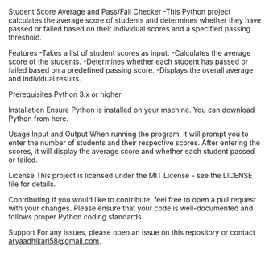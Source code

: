 
Student Score Average and Pass/Fail Checker
-This Python project calculates the average score of students and determines whether they have passed or failed based on their individual scores and a specified passing threshold.

Features
-Takes a list of student scores as input.
-Calculates the average score of the students.
-Determines whether each student has passed or failed based on a predefined passing score.
-Displays the overall average and individual results.

Prerequisites
Python 3.x or higher

Installation
Ensure Python is installed on your machine. You can download Python from here.

Usage
Input and Output
When running the program, it will prompt you to enter the number of students and their respective scores.
After entering the scores, it will display the average score and whether each student passed or failed.

License
This project is licensed under the MIT License - see the LICENSE file for details.

Contributing
If you would like to contribute, feel free to open a pull request with your changes. Please ensure that your code is well-documented and follows proper Python coding standards.

Support
For any issues, please open an issue on this repository or contact aryaadhikari58@gmail.com.
